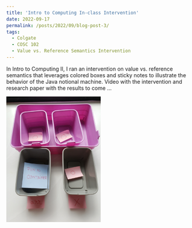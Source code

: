 ```yaml
---
title: 'Intro to Computing In-class Intervention'
date: 2022-09-17
permalink: /posts/2022/09/blog-post-3/
tags:
  - Colgate
  - COSC 102
  - Value vs. Reference Semantics Intervention
---
```


In Intro to Computing II, I ran an intervention on value vs. reference semantics that leverages colored boxes and sticky notes to illustrate the behavior of the Java notional machine. Video with the intervention and research paper with the results to come ...


<img src="../images/boxes.jpg" alt="Boxes Intervention" width="250"/>